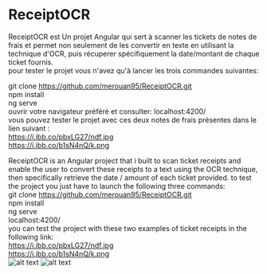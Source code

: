 # ReceiptOCR
ReceiptOCR est Un projet Angular qui sert à scanner les tickets de notes de frais et permet non seulement de les convertir 
en texte en utilisant la technique d'OCR, puis récuperer spécifiquement la date/montant de chaque ticket fournis.  
pour tester le projet vous n'avez qu'à lancer les trois commandes suivantes:  

git clone https://github.com/merouan95/ReceiptOCR.git  
npm install  
ng serve  
ouvrir votre navigateur préféré et consulter: localhost:4200/  
vous pouvez tester le projet avec ces deux notes de frais présentes dans le lien suivant :   
https://i.ibb.co/pbxLG27/ndf.jpg  
https://i.ibb.co/b1sN4nQ/k.png   

ReceiptOCR is an Angular project that i built to scan ticket receipts and enable the user to convert these receipts to
a text using the OCR technique, then specifically retrieve the date / amount of each ticket provided.
to test the project you just have to launch the following three commands:  
git clone https://github.com/merouan95/ReceiptOCR.git  
npm install  
ng serve  
localhost:4200/  
you can test the project with these two examples of ticket receipts in the following link:  
https://i.ibb.co/pbxLG27/ndf.jpg  
https://i.ibb.co/b1sN4nQ/k.png  
![alt text](https://i.ibb.co/KFF1RZj/Capture1.png)
![alt text](https://i.ibb.co/zRWgNzr/Capture2.png)



